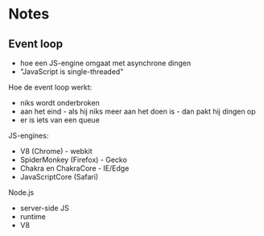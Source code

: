 # Notes

## Event loop

* hoe een JS-engine omgaat met asynchrone dingen
* "JavaScript is single-threaded"

Hoe de event loop werkt:

- niks wordt onderbroken
- aan het eind - als hij niks meer aan het doen is - dan pakt hij dingen op
- er is iets van een queue



JS-engines:
- V8 (Chrome)   - webkit
- SpiderMonkey (Firefox) - Gecko
- Chakra en ChakraCore - IE/Edge
- JavaScriptCore (Safari)


Node.js
- server-side JS
- runtime
- V8




